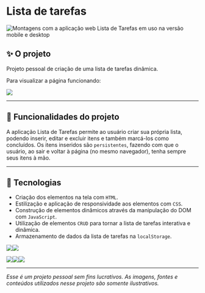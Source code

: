 # Lista de tarefas
![Montagens com a aplicação web Lista de Tarefas em uso na versão mobile e desktop](https://github.com/user-attachments/assets/0bf4963c-45c4-46c5-a359-e1147643f535)

## ✨ O projeto

Projeto pessoal de criação de uma lista de tarefas dinâmica.

Para visualizar a página funcionando: 

<a href="https://lucasjdantas.github.io/lista-de-tarefas/" target="_blank"><img loading="lazy" src="https://img.shields.io/badge/GitHub%20Pages-222222?style=for-the-badge&logo=github%20Pages&logoColor=white" target="_blank"></a>

<hr>

## 🔨 Funcionalidades do projeto

A aplicação Lista de Tarefas permite ao usuário criar sua própria lista, podendo inserir, editar e excluir itens e também marcá-los como concluídos. 
Os itens inseridos são `persistentes`, fazendo com que o usuário, ao sair e voltar à página (no mesmo navegador), tenha sempre seus itens à mão.

<hr>

## 🚀 Tecnologias
- Criação dos elementos na tela com `HTML`.
- Estilização e aplicação de responsividade aos elementos com `CSS`.
- Construção de elementos dinâmicos através da manipulação do DOM com `JavaScript`.
- Utilização de elementos `CRUD` para tornar a lista de tarefas interativa e dinâmica.
- Armazenamento de dados da lista de tarefas na `localStorage`.

<img loading="laz" src="https://img.shields.io/badge/VSCode-0078D4?style=for-the-badge&logo=visual%20studio%20code&logoColor=white"><img loading="lazy" src="https://img.shields.io/badge/Figma-F24E1E?style=for-the-badge&logo=figma&logoColor=white">

<img loading="lazy" src="https://img.shields.io/badge/HTML5-E34F26?style=for-the-badge&logo=html5&logoColor=white"><img loading="lazy" src="https://img.shields.io/badge/CSS3-1572B6?style=for-the-badge&logo=css3&logoColor=white"><img loading="lazy" src="https://img.shields.io/badge/JavaScript-323330?style=for-the-badge&logo=javascript&logoColor=F7DF1E">

<hr>

*Esse é um projeto pessoal sem fins lucrativos. As imagens, fontes e conteúdos utilizados nesse projeto são somente ilustrativos.*


